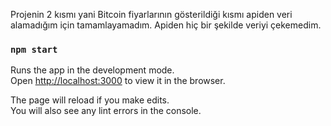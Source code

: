 
Projenin 2 kısmı yani Bitcoin fiyarlarının gösterildiği kısmı apiden veri alamadığım için tamamlayamadım. Apiden hiç bir şekilde veriyi çekemedim.

### `npm start`

Runs the app in the development mode.<br />
Open [http://localhost:3000](http://localhost:3000) to view it in the browser.

The page will reload if you make edits.<br />
You will also see any lint errors in the console.



